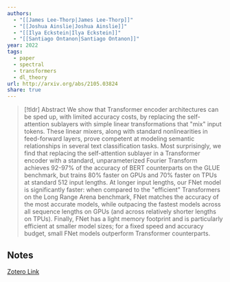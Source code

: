 ```yaml
---
authors:
  - "[[James Lee-Thorp|James Lee-Thorp]]"
  - "[[Joshua Ainslie|Joshua Ainslie]]"
  - "[[Ilya Eckstein|Ilya Eckstein]]"
  - "[[Santiago Ontanon|Santiago Ontanon]]"
year: 2022
tags:
  - paper
  - spectral
  - transformers
  - dl_theory
url: http://arxiv.org/abs/2105.03824
share: true
---
```



> [!tldr] Abstract
> We show that Transformer encoder architectures can be sped up, with limited accuracy costs, by replacing the self-attention sublayers with simple linear transformations that "mix" input tokens. These linear mixers, along with standard nonlinearities in feed-forward layers, prove competent at modeling semantic relationships in several text classification tasks. Most surprisingly, we find that replacing the self-attention sublayer in a Transformer encoder with a standard, unparameterized Fourier Transform achieves 92-97% of the accuracy of BERT counterparts on the GLUE benchmark, but trains 80% faster on GPUs and 70% faster on TPUs at standard 512 input lengths. At longer input lengths, our FNet model is significantly faster: when compared to the "efficient" Transformers on the Long Range Arena benchmark, FNet matches the accuracy of the most accurate models, while outpacing the fastest models across all sequence lengths on GPUs (and across relatively shorter lengths on TPUs). Finally, FNet has a light memory footprint and is particularly efficient at smaller model sizes; for a fixed speed and accuracy budget, small FNet models outperform Transformer counterparts.



## Notes

[Zotero Link](zotero://select/library/items/MTB6HNGS)


